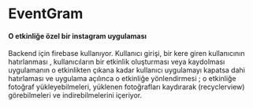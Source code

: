 # EventGram

#### O etkinliğe özel bir instagram uygulaması

Backend için firebase kullanıyor. Kullanıcı girişi, bir kere giren kullanıcının hatırlanması , kullanıcıların bir etkinlik oluşturması veya kaydolması uygulamanın o etkinlikten çıkana kadar kullanıcı uygulamayı kapatsa dahi hatırlaması ve uygulama açılınca o etkinliğe yönlendirmesi ; o etkinliğe fotoğraf yükleyebilmeleri, yüklenen fotoğrafları kaydırarak (recyclerview) görebilmeleri ve indirebilmelerini içeriyor.
